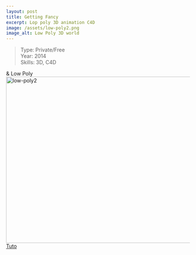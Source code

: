 ```yaml
---
layout: post
title: Getting Fancy
excerpt: Lop poly 3D animation C4D
image: /assets/low-poly2.png
image_alt: Low Poly 3D world
---
```


<blockquote>Type: Private/Free<br />
Year: 2014<br />
Skills: 3D, C4D</p></blockquote>
<p>&amp; Low Poly<a href="/assets/low-poly2.png"><img class="alignnone wp-image-1174 size-large" src="{{ site.baseurl }}/assets/low-poly2-1024x576.png" alt="low-poly2" width="809" height="455" /></a><a href="https://www.youtube.com/watch?v=KjuD81GAmjQ">Tuto</a></p>
<p>&nbsp;</p>
